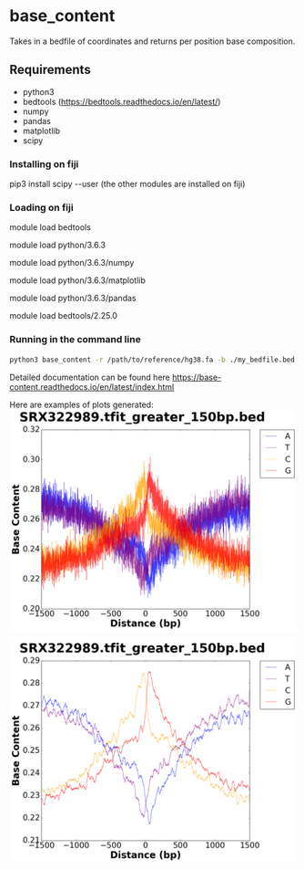 # base_content 

Takes in a bedfile of coordinates and returns per position base composition.

## Requirements 
- python3
- bedtools (https://bedtools.readthedocs.io/en/latest/)
- numpy 
- pandas
- matplotlib
- scipy

### Installing on fiji
pip3 install scipy --user (the other modules are installed on fiji)

### Loading on fiji

module load bedtools

module load python/3.6.3

module load python/3.6.3/numpy

module load python/3.6.3/matplotlib

module load python/3.6.3/pandas

module load bedtools/2.25.0

### Running in the command line
```sh
python3 base_content -r /path/to/reference/hg38.fa -b ./my_bedfile.bed -o /output/dir/ -w 1500 -s experiment_name

```

Detailed documentation can be found here https://base-content.readthedocs.io/en/latest/index.html

Here are examples of plots generated:
![Example Plot](https://github.com/rutendos/base_content/blob/master/documentation/figs/SRX322989.tfit_greater_150bp.bed_BaseDistribution_All.png)

![Example Plot2](https://github.com/rutendos/base_content/blob/master/documentation/figs/SRX322989.tfit_greater_150bp.bed_SmoothedBaseDistribution_All.png)
